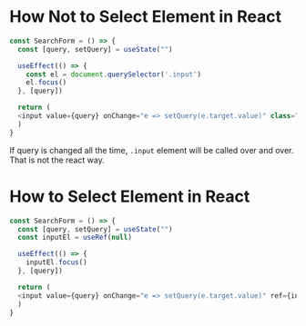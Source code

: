 # How Not to Select Element in React
```js
const SearchForm = () => {
  const [query, setQuery] = useState("")

  useEffect(() => {
    const el = document.querySelector('.input')
    el.focus()
  }, [query])

  return (
  <input value={query} onChange="e => setQuery(e.target.value)" class="input">
  )
}
```

If query is changed all the time, `.input` element will be called over and over. That is not the react way.


# How to Select Element in React
```js
const SearchForm = () => {
  const [query, setQuery] = useState("")
  const inputEl = useRef(null)

  useEffect(() => {
    inputEl.focus()
  }, [query])

  return (
  <input value={query} onChange="e => setQuery(e.target.value)" ref={inputEl}>
  )
}
```
